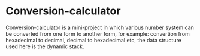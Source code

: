 # Conversion-calculator
Conversion-calculator is a mini-project in which various number system can be converted from one form to another form, for example: convertion 
from hexadecimal to decimal, decimal to hexadecimal etc, the data structure used here is the dynamic stack.
